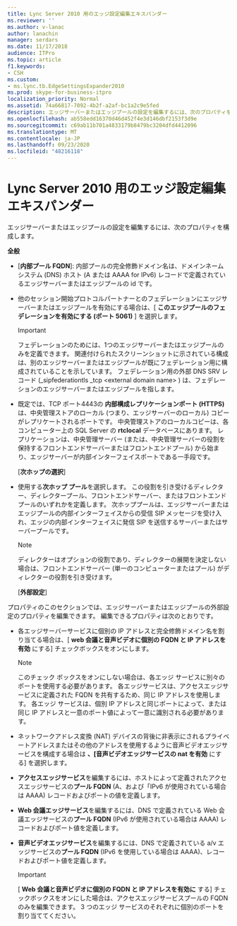 ```yaml
---
title: Lync Server 2010 用のエッジ設定編集エキスパンダー
ms.reviewer: ''
ms.author: v-lanac
author: lanachin
manager: serdars
ms.date: 11/17/2018
audience: ITPro
ms.topic: article
f1.keywords:
- CSH
ms.custom:
- ms.lync.tb.EdgeSettingsExpander2010
ms.prod: skype-for-business-itpro
localization_priority: Normal
ms.assetid: 74a66817-7092-4b2f-a2af-bc1a2c9e5fed
description: エッジサーバーまたはエッジプールの設定を編集するには、次のプロパティを構成します。
ms.openlocfilehash: ab558edd16370d46d452f4e3d146dbf2153f3d9e
ms.sourcegitcommit: c69ab11b701a4833179b8479bc3204dfd4412096
ms.translationtype: MT
ms.contentlocale: ja-JP
ms.lasthandoff: 09/23/2020
ms.locfileid: "48216118"
---
```

# <a name="edit-edge-settings-expander-for-lync-server-2010"></a>Lync Server 2010 用のエッジ設定編集エキスパンダー
 
エッジサーバーまたはエッジプールの設定を編集するには、次のプロパティを構成します。 
  
 **全般**
  
- [**内部プール FQDN**]: 内部プールの完全修飾ドメイン名は、ドメインネームシステム (DNS) ホスト (A または AAAA for IPv6) レコードで定義されているエッジサーバーまたはエッジプールの id です。
    
- 他のセッション開始プロトコルパートナーとのフェデレーションにエッジサーバーまたはエッジプールを有効にする場合は、[ **このエッジプールのフェデレーションを有効にする (ポート 5061)** ] を選択します。
    
    > [!IMPORTANT]
    > フェデレーションのためには、1つのエッジサーバーまたはエッジプールのみを定義できます。 関連付けられたスクリーンショットに示されている構成は、別のエッジサーバーまたはエッジプールが既にフェデレーション用に構成されていることを示しています。 フェデレーション用の外部 DNS SRV レコード (_sipfederationtls _tcp \<external domain name\> ) は、フェデレーションのエッジサーバーまたはエッジプールを指します。 
  
- 既定では、TCP ポート4443の **内部構成レプリケーションポート (HTTPS)** は、中央管理ストアのローカル (つまり、エッジサーバーのローカル) コピーがレプリケートされるポートです。 中央管理ストアのローカルコピーは、各コンピューター上の SQL Server の **rtclocal** データベースにあります。 レプリケーションは、中央管理サーバー (または、中央管理サーバーの役割を保持するフロントエンドサーバーまたはフロントエンドプール) から始まり、エッジサーバーが内部インターフェイスポートである一手段です。
    
  [**次ホップの選択**]
  
- 使用する**次ホップ プール**を選択します。 この役割を引き受けるディレクター、ディレクタープール、フロントエンドサーバー、またはフロントエンドプールのいずれかを定義します。 次ホッププールは、エッジサーバーまたはエッジプールの内部インターフェイスからの受信 SIP メッセージを受け入れ、エッジの内部インターフェイスに発信 SIP を送信するサーバーまたはサーバープールです。
    
    > [!NOTE]
    > ディレクターはオプションの役割であり、ディレクターの展開を決定しない場合は、フロントエンドサーバー (単一のコンピューターまたはプール) がディレクターの役割を引き受けます。 
  
  [**外部設定**]
  
プロパティのこのセクションでは、エッジサーバーまたはエッジプールの外部設定のプロパティを編集できます。 編集できるプロパティは次のとおりです。
  
- 各エッジサーバーサービスに個別の IP アドレスと完全修飾ドメイン名を割り当てる場合は、[ **web 会議と音声ビデオに個別の FQDN と IP アドレスを有効** にする] チェックボックスをオンにします。
    
    > [!NOTE]
    > このチェック ボックスをオンにしない場合は、各エッジ サービスに別々のポートを使用する必要があります。 各エッジサービスは、アクセスエッジサービスに定義された FQDN を共有するため、同じ IP アドレスを使用します。 各エッジ サービスは、個別 IP アドレスと同じポートによって、または同じ IP アドレスと一意のポート値によって一意に識別される必要があります。 
  
- ネットワークアドレス変換 (NAT) デバイスの背後に非表示にされるプライベートアドレスまたはその他のアドレスを使用するように音声ビデオエッジサービスを構成する場合は **、[音声ビデオエッジサービスの nat を有効** にする] を選択します。
    
- **アクセスエッジサービス**を編集するには、ホストによって定義されたアクセスエッジサービスの**プール FQDN** (A、および「IPv6 が使用されている場合は AAAA) レコードおよびポートの値を定義します。
    
- **Web 会議エッジサービス**を編集するには、DNS で定義されている Web 会議エッジサービスの**プール FQDN** (IPv6 が使用されている場合は AAAA) レコードおよびポート値を定義します。
    
- **音声ビデオエッジサービス**を編集するには、DNS で定義されている a/v エッジサービスの**プール FQDN** (IPv6 を使用している場合は AAAA)、レコードおよびポート値を定義します。
    
    > [!IMPORTANT]
    > [ **Web 会議と音声ビデオに個別の FQDN と IP アドレスを有効に** する] チェックボックスをオンにした場合は、アクセスエッジサービスプールの FQDN のみを編集できます。 3 つのエッジ サービスのそれぞれに個別のポートを割り当ててください。
  
  [**OK**]: ダイアログでの変更を受け入れて確定します。
  
  [**キャンセル**]: 変更を破棄してダイアログを閉じます。
  
  [**ヘルプ**]: このヘルプ画面を表示します。
  

